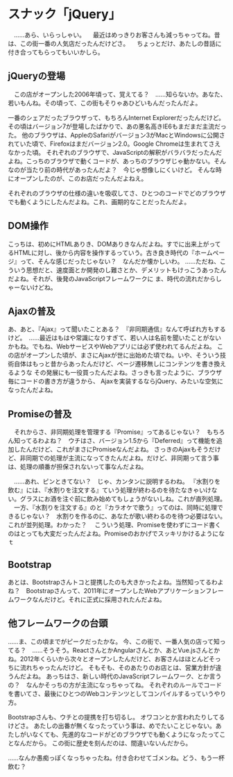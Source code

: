 # スナック「jQuery」

　……あら、いらっしゃい。
　最近はめっきりお客さんも減っちゃってね。昔は、この街一番の人気店だったんだけどさ。
　ちょっとだけ、あたしの昔話に付き合ってもらってもいいかしら。

## jQueryの登場

　この店がオープンした2006年頃って、覚えてる？　……知らないか。あなた、若いもんね。その頃って、この街もそりゃあひどいもんだったんだよ。

一番のシェアだったブラウザって、もちろんInternet Explorerだったんだけど。その頃はバージョン7が登場したばかりで、あの悪名高きIE6もまだまだ主流だった。
他のブラウザは、AppleのSafariがバージョン3がMacとWindowsに公開されていた頃で、Firefoxはまだバージョン2.0。Google Chromeは生まれてさえなかった頃。
それぞれのブラウザで、JavaScriptの解釈がバラバラだったんだよね。こっちのブラウザで動くコードが、あっちのブラウザじゃ動かない。そんなのが当たり前の時代があったんだよ？　今じゃ想像しにくいけど。
そんな時にオープンしたのが、このお店だったんだよねえ。

それぞれのブラウザの仕様の違いを吸収してさ、ひとつのコードでどのブラウザでも動くようにしたんだよね。これ、画期的なことだったんだよ。

## DOM操作

こっちは、初めにHTMLありき、DOMありきなんだよね。すでに出来上がってるHTMLに対し、後から内容を操作するっていう。古き良き時代の『ホームページ』って、そんな感じだったじゃない？　なんだか懐かしいわ。
……ただね、こういう思想だと、速度面とか開発のし難さとか、デメリットもけっこうあったんだよね。それが、後発のJavaScriptフレームワークに
ま、時代の流れだからしゃーないけどね。

## Ajaxの普及

あ、あと、『Ajax』って聞いたことある？　『非同期通信』なんて呼ばれ方もするけど。　……最近はもはや常識になりすぎて、若い人は名前を聞いたことがないかもね。でもね、WebサービスやWebアプリには必ず使われてるんだよね。
この店がオープンした頃が、まさにAjaxが世に出始めた頃でね。いや、そういう技術自体はもっと昔からあったんだけど、ページ遷移無しにコンテンツを書き換えるような
その発展にも一役買ったんだよね。さっきも言ったように、ブラウザ毎にコードの書き方が違うから、
Ajaxを実装するならjQuery、みたいな空気になったんだよね。

## Promiseの普及

　それからさ、非同期処理を管理する『Promise』ってあるじゃない？　もちろん知ってるわよね？　ウチはさ、バージョン1.5から『Deferred』って機能を追加したんだけど、これがまさにPromiseなんだよね。
さっきのAjaxもそうだけど、非同期での処理が主流になってきたんだよね。だけど、非同期って言う事は、処理の順番が担保されないって事なんだよね。

　……あれ、ピンときてない？　じゃ、カンタンに説明するわね。
『水割りを飲む』には、『水割りを注文する』ていう処理が終わるのを待たなきゃいけない。グラスにお酒を注ぐ前に飲み始めてもしょうがないしね。これが直列処理。
　一方、『水割りを注文する』のと『カラオケで歌う』ってのは、同時に処理できるじゃない？　水割りを作るのに、あなたが歌い終わるのを待つ必要はない。これが並列処理。わかった？
　こういう処理、Promiseを使わずにコード書くのはとっても大変だったんだよね。Promiseのおかげでスッキリかけるようになｔ

## Bootstrap

あとは、Bootstrapさんトコと提携したのも大きかったよね。当然知ってるわよね？　Bootstrapさんって、2011年にオープンしたWebアプリケーションフレームワークなんだけど。それに正式に採用されたんだよね。

## 他フレームワークの台頭

……ま、この頃までがピークだったかな。
今、この街で、一番人気の店って知ってる？　……そうそう。ReactさんとかAngularさんとか、あとVue.jsさんとかね。2012年くらいから次々とオープンしたんだけど、お客さんはほとんどそっちに流れちゃったんだけど。
そもそも、そのあたりのお店とは、営業方針が違うんだよね。
あっちはさ、新しい時代のJavaScriptフレームワーク、とか言うの？　なんかそっちの方が主流になっちゃってね。
それぞれのルールでコードを書いてさ、最後にひとつのWebコンテンツとしてコンパイルするっていうやり方。

Bootstrapさんも、ウチとの提携を打ち切るし。
オワコンとか言われたりしてるけどさ。
あたしの出番が無くなったっていう事は、めでたいことじゃない。あたしがいなくても、先進的なコードがどのブラウザでも動くようになったってことなんだから。
この街に歴史を刻んだのは、間違いないんだから。

……なんか愚痴っぽくなっちゃったね。付き合わせてゴメンね。どう、もう一杯飲む？
<!--stackedit_data:
eyJoaXN0b3J5IjpbMTQ4OTQ3Mjk5Nyw2NjUyNDE0NSwxNTE3MD
AxMTU2LDE5MDg1NTg3MjksODY5ODEzMzksLTE3OTAzOTIwODMs
MTkyNDkyNDQ0MCw2MTcxMTMyMDksMTMxNzgzMTgzNywtODQyNz
k5ODA5LDExMDMyMzY0NzIsNDk1NjcwMzU1LC0xMDQwNTY2NTc3
XX0=
-->